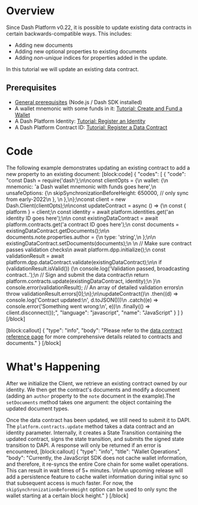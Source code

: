 # Overview

Since Dash Platform v0.22, it is possible to update existing data contracts in certain backwards-compatible ways. This includes:
 - Adding new documents
 - Adding new optional properties to existing documents
 - Adding _non-unique_ indices for properties added in the update.

In this tutorial we will update an existing data contract. 

## Prerequisites
- [General prerequisites](tutorials-introduction#prerequisites) (Node.js / Dash SDK installed)
- A wallet mnemonic with some funds in it: [Tutorial: Create and Fund a Wallet](tutorial-create-and-fund-a-wallet)
- A Dash Platform Identity: [Tutorial: Register an Identity](tutorial-register-an-identity)
- A Dash Platform Contract ID: [Tutorial: Register a Data Contract](tutorial-register-a-data-contract) 

# Code

The following example demonstrates updating an existing contract to add a new property to an existing document:
[block:code]
{
  "codes": [
    {
      "code": "const Dash = require('dash');\n\nconst clientOpts = {\n  wallet: {\n    mnemonic: 'a Dash wallet mnemonic with funds goes here',\n    unsafeOptions: {\n      skipSynchronizationBeforeHeight: 650000, // only sync from early-2022\n    },    \n  },\n};\nconst client = new Dash.Client(clientOpts);\n\nconst updateContract = async () => {\n  const { platform } = client;\n  const identity = await platform.identities.get('an identity ID goes here');\n\n  const existingDataContract = await platform.contracts.get('a contract ID goes here');\n  const documents = existingDataContract.getDocuments();\n\n  documents.note.properties.author = {\n    type: 'string',\n  };\n\n  existingDataContract.setDocuments(documents);\n    \n  // Make sure contract passes validation checks\n  await platform.dpp.initialize();\n  const validationResult = await platform.dpp.dataContract.validate(existingDataContract);\n\n  if (validationResult.isValid()) {\n    console.log('Validation passed, broadcasting contract..');\n    // Sign and submit the data contract\n    return platform.contracts.update(existingDataContract, identity);\n  }\n  console.error(validationResult); // An array of detailed validation errors\n  throw validationResult.errors[0];\n};\n\nupdateContract()\n  .then((d) => console.log('Contract updated:\\n', d.toJSON()))\n  .catch((e) => console.error('Something went wrong:\\n', e))\n  .finally(() => client.disconnect());",
      "language": "javascript",
      "name": "JavaScript"
    }
  ]
}
[/block]

[block:callout]
{
  "type": "info",
  "body": "Please refer to the [data contract reference page](reference-data-contracts) for more comprehensive details related to contracts and documents."
}
[/block]
# What's Happening

After we initialize the Client, we retrieve an existing contract owned by our identity. We then get the contract's documents and modify a document (adding an `author` property to the `note` document in the example).The `setDocuments` method takes one argument: the object containing the updated document types.

Once the data contract has been updated, we still need to submit it to DAPI. The `platform.contracts.update` method takes a data contract and an identity parameter. Internally, it creates a State Transition containing the updated contract, signs the state transition, and submits the signed state transition to DAPI. A response will only be returned if an error is encountered,
[block:callout]
{
  "type": "info",
  "title": "Wallet Operations",
  "body": "Currently, the JavaScript SDK does not cache wallet information, and therefore, it re-syncs the entire Core chain for some wallet operations. This can result in wait times of  5+ minutes. \n\nAn upcoming release will add a persistence feature to cache wallet information during initial sync so that subsequent access is much faster. For now, the `skipSynchronizationBeforeHeight` option can be used to only sync the wallet starting at a certain block height."
}
[/block]